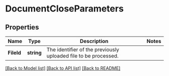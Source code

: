 # DocumentCloseParameters

## Properties

Name | Type | Description | Notes
------------ | ------------- | ------------- | -------------
**FileId** | **string** | The identifier of the previously uploaded file to be processed. | 

[[Back to Model list]](../README.md#documentation-for-models) [[Back to API list]](../README.md#documentation-for-api-endpoints) [[Back to README]](../README.md)


